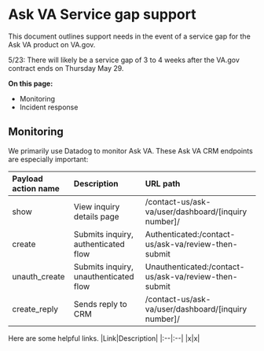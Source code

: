 # Ask VA Service gap support 
This document outlines support needs in the event of a service gap for the Ask VA product on VA.gov. 

5/23: There will likely be a service gap of 3 to 4 weeks after the VA.gov contract ends on Thursday May 29. 

**On this page:**
- Monitoring
- Incident response

## Monitoring
We primarily use Datadog to monitor Ask VA. These Ask VA CRM endpoints are especially important:

|Payload action name|Description|URL path|
|:--|:--|:--|
|show|View inquiry details page|/contact-us/ask-va/user/dashboard/[inquiry number]/|
|create|Submits inquiry, authenticated flow|Authenticated:/contact-us/ask-va/review-then-submit|
|unauth_create|Submits inquiry, unauthenticated flow|Unauthenticated:/contact-us/ask-va/review-then-submit|
|create_reply|Sends reply to CRM|/contact-us/ask-va/user/dashboard/[inquiry number]/|

Here are some helpful links. 
|Link|Description|
|:--|:--|
|x|x|

